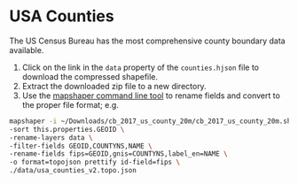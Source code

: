 # USA Counties

The US Census Bureau has the most comprehensive county boundary data available. 


1. Click on the link in the `data` property of the `counties.hjson` file to download the compressed shapefile.
1. Extract the downloaded zip file to a new directory.
1. Use the [mapshaper command line tool](https://github.com/mbloch/mapshaper) to rename fields and convert to the proper file format; e.g.
```sh
mapshaper -i ~/Downloads/cb_2017_us_county_20m/cb_2017_us_county_20m.shp \
-sort this.properties.GEOID \
-rename-layers data \
-filter-fields GEOID,COUNTYNS,NAME \
-rename-fields fips=GEOID,gnis=COUNTYNS,label_en=NAME \
-o format=topojson prettify id-field=fips \
./data/usa_counties_v2.topo.json
```